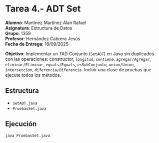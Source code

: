 # Tarea 4.- ADT Set

**Alumno**: Martínez Martínez Alan Rafael  
**Asignatura**: Estructura de Datos  
**Grupo**: 1359  
**Profesor**: Hernández Cabrera Jesús  
**Fecha de Entrega**: 18/09/2025  

**Objetivo**: Implementar un TAD Conjunto (`SetADT`) en Java sin duplicados con las operaciones: constructor, `longitud`, `contiene`, `agregar/Agregar`, `eliminar/Eliminar`, `equals/Equals`, `esSubConjunto`, `union/Union`, `interseccion`, `diferencia/Diferencia`. Incluir una clase de pruebas que ejecute todos los métodos.

## Estructura
- `SetADT.java`
- `PruebasSet.java`

## Ejecución
```bash
java PruebasSet.java